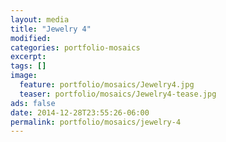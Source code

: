 ```yaml
---
layout: media
title: "Jewelry 4"
modified:
categories: portfolio-mosaics
excerpt:
tags: []
image:
  feature: portfolio/mosaics/Jewelry4.jpg
  teaser: portfolio/mosaics/Jewelry4-tease.jpg
ads: false
date: 2014-12-28T23:55:26-06:00
permalink: portfolio/mosaics/jewelry-4
---
```


